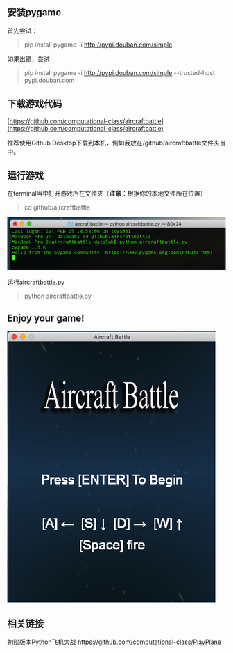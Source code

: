 ## 安装pygame
首先尝试：
> pip install pygame -i http://pypi.douban.com/simple

如果出错，尝试
> pip install pygame -i http://pypi.douban.com/simple --trusted-host pypi.douban.com

## 下载游戏代码

[https://github.com/computational-class/aircraftbattle](https://github.com/computational-class/aircraftbattle)

推荐使用Github Desktop下载到本机，例如我放在/github/aircraftbattle文件夹当中。

## 运行游戏

在terminal当中打开游戏所在文件夹（**注意**：根据你的本地文件所在位置）

> cd github/aircraftbattle


![terminal](terminal.png)

运行aircraftbattle.py

> python aircraftbattle.py

## Enjoy your game!

![飞机大战游戏](preface.png)


## 相关链接

初阶版本Python飞机大战 https://github.com/computational-class/PlayPlane

